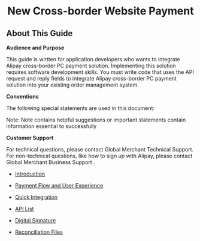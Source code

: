 <h1 align="center">New Cross-border Website Payment</h1>

## About This Guide

**Audience and Purpose**

This guide is wirtten for application developers who wants to integrate Alipay cross-border PC payment solution. Implementing this solution requires software development skills. You must write code that uses the API request and reply fields to integrate Alipay cross-border PC payment solution into your existing order management system.

**Conventions**

The following special statements are used in this document:

 Note:
Note contains helpful suggestions or important statements contain information essential to successfully

**Customer Support**

For technical questions, please contact Global Merchant Technical Support. 
For non-technical questions, like how to sign up with Alipay, please contact Global Merchant Business Support .


* <a href="cross_border/introduction.md"> Introduction </a>

* <a href="cross_border/flow_experience.md"> Payment Flow and User Experience </a>

* <a href="cross_border/integration.md"> Quick Integration </a>

* <a href="cross_border/api_list.md"> API List </a>

* <a href="cross_border/digital_signature.md"> Digital Signature </a>

* <a href="cross_border/reconciliation.md"> Reconciliation Files </a>
